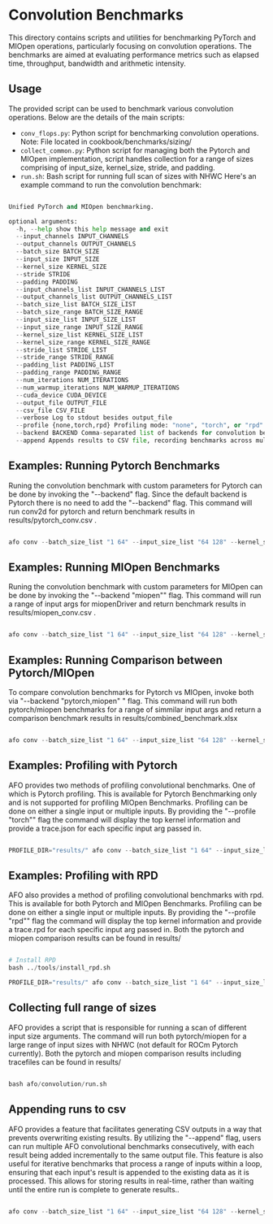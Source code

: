 # Convolution Benchmarks

This directory contains scripts and utilities for benchmarking PyTorch and MIOpen operations, particularly focusing on convolution operations. The benchmarks are aimed at evaluating performance metrics such as elapsed time, throughput, bandwidth and arithmetic intensity.

## Usage

The provided script can be used to benchmark various convolution operations. Below are the details of the main scripts:

- `conv_flops.py`: Python script for benchmarking convolution operations. Note: File located in cookbook/benchmarks/sizing/
- `collect_common.py`:  Python script for managing both the Pytorch and MIOpen implementation, script handles collection for a range of sizes comprising of input_size, kernel_size, stride, and padding.
- `run.sh`: Bash script for running full scan of sizes with NHWC
 Here's an example command to run the convolution benchmark:

```python

Unified PyTorch and MIOpen benchmarking.

optional arguments:
  -h, --help show this help message and exit
  --input_channels INPUT_CHANNELS
  --output_channels OUTPUT_CHANNELS
  --batch_size BATCH_SIZE
  --input_size INPUT_SIZE
  --kernel_size KERNEL_SIZE
  --stride STRIDE
  --padding PADDING
  --input_channels_list INPUT_CHANNELS_LIST
  --output_channels_list OUTPUT_CHANNELS_LIST
  --batch_size_list BATCH_SIZE_LIST
  --batch_size_range BATCH_SIZE_RANGE
  --input_size_list INPUT_SIZE_LIST
  --input_size_range INPUT_SIZE_RANGE
  --kernel_size_list KERNEL_SIZE_LIST
  --kernel_size_range KERNEL_SIZE_RANGE
  --stride_list STRIDE_LIST
  --stride_range STRIDE_RANGE
  --padding_list PADDING_LIST
  --padding_range PADDING_RANGE
  --num_iterations NUM_ITERATIONS
  --num_warmup_iterations NUM_WARMUP_ITERATIONS
  --cuda_device CUDA_DEVICE
  --output_file OUTPUT_FILE
  --csv_file CSV_FILE
  --verbose Log to stdout besides output_file
  --profile {none,torch,rpd} Profiling mode: "none", "torch", or "rpd"
  --backend BACKEND Comma-separated list of backends for convolution benchmarks. Options: pytorch,miopen
  --append Appends results to CSV file, recording benchmarks across multiple runs.

```

## Examples: Running Pytorch Benchmarks

Runing the convolution benchmark with custom parameters for Pytorch can be done by invoking the "--backend" flag. Since the default backend is Pytorch there is no need to add the "--backend" flag. This command will run conv2d for pytorch and return benchmark results in results/pytorch_conv.csv . 

```python

afo conv --batch_size_list "1 64" --input_size_list "64 128" --kernel_size_list "3 4" --stride_list "1 3" --input_channels "32" --output_channels "64" --padding_list "1 2" --verbose

```

## Examples: Running MIOpen Benchmarks

Runing the convolution benchmark with custom parameters for MIOpen can be done by invoking the "--backend "miopen"" flag. This command will run a range of input args for miopenDriver and return benchmark results in results/miopen_conv.csv .

```python

afo conv --batch_size_list "1 64" --input_size_list "64 128" --kernel_size_list "3 4" --stride_list "1 3" --input_channels "32" --output_channels "64" --padding_list "1 2" --backend "miopen" --verbose

```

## Examples: Running Comparison between Pytorch/MIOpen

To compare convolution benchmarks for Pytorch vs MIOpen, invoke both via "--backend "pytorch,miopen" " flag. This command will run both pytorch/miopen benchmarks for a range of simmilar input args and return a comparison benchmark results in results/combined_benchmark.xlsx

```python

afo conv --batch_size_list "1 64" --input_size_list "64 128" --kernel_size_list "3 4" --stride_list "1 3" --input_channels "32" --output_channels "64" --padding_list "1 2" --backend "miopen,pytorch" --verbose

```

## Examples: Profiling with Pytorch

AFO provides two methods of profiling convolutional benchmarks. One of which is Pytorch profiling. This is available for Pytorch Benchmarking only and is not supported for profiling MIOpen Benchmarks. Profiling can be done on either a single input or multiple inputs. By providing the "--profile "torch"" flag the command will display the top kernel information and provide a trace.json for each specific input arg passed in. 

```python

PROFILE_DIR="results/" afo conv --batch_size_list "1 64" --input_size_list "64 128" --kernel_size_list "3 4" --stride_list "1 3" --input_channels "32" --output_channels "64" --padding_list "1 2"  --verbose --profile "torch"

```


## Examples: Profiling with RPD

AFO also provides a method of profiling convolutional benchmarks with rpd. This is available for both Pytorch and MIOpen Benchmarks. Profiling can be done on either a single input or multiple inputs. By providing the "--profile "rpd"" flag the command will display the top kernel information and provide a trace.rpd for each specific input arg passed in. Both the pytorch and miopen comparison results can be found in results/

```python

# Install RPD
bash ../tools/install_rpd.sh

PROFILE_DIR="results/" afo conv --batch_size_list "1 64" --input_size_list "64 128" --kernel_size_list "3 4" --stride_list "1 3" --input_channels "32" --output_channels "64" --padding_list "1 2" --backend "miopen,pytorch" --verbose --profile "rpd"

```

## Collecting full range of sizes
 
AFO provides a script that is responsible for running a scan of different input size arguments. The command will run both pytorch/miopen for a large range of input sizes with NHWC (not default for ROCm Pytorch currently). Both the pytorch and miopen comparison results including tracefiles can be found in results/

```python

bash afo/convolution/run.sh 

```

## Appending runs to csv 

AFO provides a feature that facilitates generating CSV outputs in a way that prevents overwriting existing results. By utilizing the "--append" flag, users can run multiple AFO convolutional benchmarks consecutively, with each result being added incrementally to the same output file. This feature is also useful for iterative benchmarks that process a range of inputs within a loop, ensuring that each input's result is appended to the existing data as it is processed. This allows for storing results in real-time, rather than waiting until the entire run is complete to generate results..

```python

afo conv --batch_size_list "1 64" --input_size_list "64 128" --kernel_size_list "3 4" --stride_list "1 3" --input_channels "32" --output_channels "64" --padding_list "1 2" --backend "miopen,pytorch" --verbose --append

```

